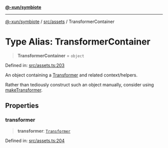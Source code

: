 [**@-xun/symbiote**](../../../README.md)

***

[@-xun/symbiote](../../../README.md) / [src/assets](../README.md) / TransformerContainer

# Type Alias: TransformerContainer

> **TransformerContainer** = `object`

Defined in: [src/assets.ts:203](https://github.com/Xunnamius/symbiote/blob/cef28b21a1184891fa2969c3a3fa80ab4446b3b6/src/assets.ts#L203)

An object containing a [Transformer](Transformer.md) and related context/helpers.

Rather than tediously construct such an object manually, consider using
[makeTransformer](../functions/makeTransformer.md).

## Properties

### transformer

> **transformer**: [`Transformer`](Transformer.md)

Defined in: [src/assets.ts:204](https://github.com/Xunnamius/symbiote/blob/cef28b21a1184891fa2969c3a3fa80ab4446b3b6/src/assets.ts#L204)
